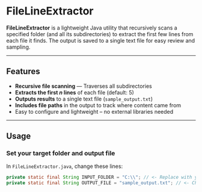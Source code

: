 # FileLineExtractor

**FileLineExtractor** is a lightweight Java utility that recursively scans a specified folder (and all its subdirectories) to extract the first few lines from each file it finds. 
The output is saved to a single text file for easy review and sampling.

---

## Features

- **Recursive file scanning** — Traverses all subdirectories
- **Extracts the first _n_ lines** of each file (default: 5)
- **Outputs results** to a single text file (`sample_output.txt`)
- **Includes file paths** in the output to track where content came from
- Easy to configure and lightweight – no external libraries needed

---

## Usage

### Set your target folder and output file

In `FileLineExtractor.java`, change these lines:

```java
private static final String INPUT_FOLDER = "C:\\"; // <- Replace with your source folder
private static final String OUTPUT_FILE = "sample_output.txt"; // <- Change if desired
